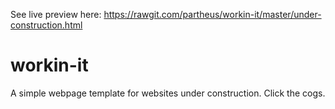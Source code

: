 See live preview here: https://rawgit.com/partheus/workin-it/master/under-construction.html

# workin-it
A simple webpage template for websites under construction. Click the cogs.
